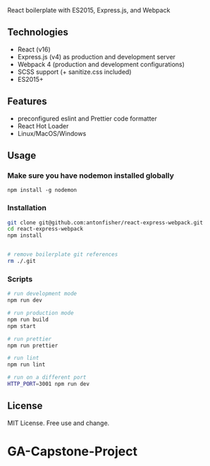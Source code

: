 React boilerplate with ES2015, Express.js, and Webpack

## Technologies

- React (v16)
- Express.js (v4) as production and development server
- Webpack 4 (production and development configurations)
- SCSS support (+ sanitize.css included)
- ES2015+

## Features
- preconfigured eslint and Prettier code formatter
- React Hot Loader
- Linux/MacOS/Windows

## Usage

### Make sure you have nodemon installed globally
```
npm install -g nodemon
```

### Installation
```bash
git clone git@github.com:antonfisher/react-express-webpack.git
cd react-express-webpack
npm install


# remove boilerplate git references
rm ./.git
```

### Scripts
```bash
# run development mode
npm run dev

# run production mode
npm run build
npm start

# run prettier
npm run prettier

# run lint
npm run lint

# run on a different port
HTTP_PORT=3001 npm run dev
```

## License
MIT License. Free use and change.
# GA-Capstone-Project
